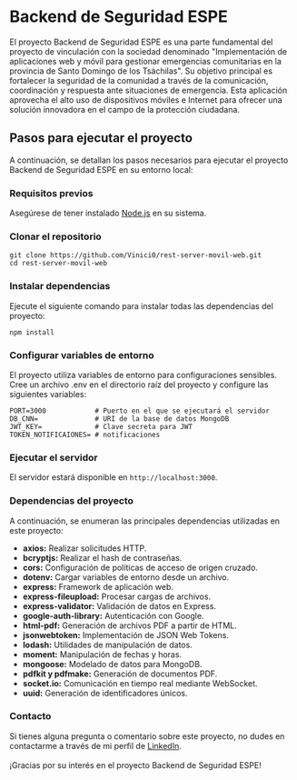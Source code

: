 # Backend de Seguridad ESPE
El proyecto Backend de Seguridad ESPE es una parte fundamental del proyecto de vinculación con la sociedad denominado "Implementación de aplicaciones web y móvil para gestionar emergencias comunitarias en la provincia de Santo Domingo de los Tsáchilas". Su objetivo principal es fortalecer la seguridad de la comunidad a través de la comunicación, coordinación y respuesta ante situaciones de emergencia. Esta aplicación aprovecha el alto uso de dispositivos móviles e Internet para ofrecer una solución innovadora en el campo de la protección ciudadana.

## Pasos para ejecutar el proyecto
A continuación, se detallan los pasos necesarios para ejecutar el proyecto Backend de Seguridad ESPE en su entorno local:

### Requisitos previos
Asegúrese de tener instalado [Node.js](https://nodejs.org/en) en su sistema.

### Clonar el repositorio
```
git clone https://github.com/Vinici0/rest-server-movil-web.git
cd rest-server-movil-web
```
### Instalar dependencias
Ejecute el siguiente comando para instalar todas las dependencias del proyecto:
```
npm install
```
### Configurar variables de entorno

El proyecto utiliza variables de entorno para configuraciones sensibles. Cree un archivo .env en el directorio raíz del proyecto y configure las siguientes variables:
```
PORT=3000            # Puerto en el que se ejecutará el servidor
DB_CNN=              # URI de la base de datos MongoDB
JWT_KEY=             # Clave secreta para JWT
TOKEN_NOTIFICAIONES= # notificaciones
```
### Ejecutar el servidor
El servidor estará disponible en ```http://localhost:3000```.

### Dependencias del proyecto
A continuación, se enumeran las principales dependencias utilizadas en este proyecto: <br>

- **axios:** Realizar solicitudes HTTP.
- **bcryptjs:** Realizar el hash de contraseñas.
- **cors:** Configuración de políticas de acceso de origen cruzado.
- **dotenv:** Cargar variables de entorno desde un archivo.
- **express:** Framework de aplicación web.
- **express-fileupload:** Procesar cargas de archivos.
- **express-validator:** Validación de datos en Express.
- **google-auth-library:** Autenticación con Google.
- **html-pdf:** Generación de archivos PDF a partir de HTML.
- **jsonwebtoken:** Implementación de JSON Web Tokens.
- **lodash:** Utilidades de manipulación de datos.
- **moment:** Manipulación de fechas y horas.
- **mongoose:** Modelado de datos para MongoDB.
- **pdfkit y pdfmake:** Generación de documentos PDF.
- **socket.io:** Comunicación en tiempo real mediante WebSocket.
- **uuid:** Generación de identificadores únicos.

### Contacto
Si tienes alguna pregunta o comentario sobre este proyecto, no dudes en contactarme a través de mi perfil de [LinkedIn](https://www.linkedin.com/in/vinicio-borja/).<br><br>
¡Gracias por su interés en el proyecto Backend de Seguridad ESPE!

